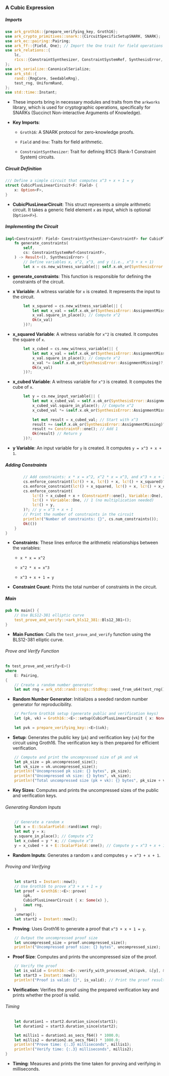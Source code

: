 ### A Cubic Expression

##### Imports

```rust
use ark_groth16::{prepare_verifying_key, Groth16};
use ark_crypto_primitives::snark::{CircuitSpecificSetupSNARK, SNARK};
use ark_ec::pairing::Pairing;
use ark_ff::{Field, One}; // Import the One trait for field operations
use ark_relations::{
    lc,
    r1cs::{ConstraintSynthesizer, ConstraintSystemRef, SynthesisError, Variable}, // Import Variable for R1CS
};
use ark_serialize::CanonicalSerialize;
use ark_std::{
    rand::{RngCore, SeedableRng},
    test_rng, UniformRand,
};
use std::time::Instant;
```

* These imports bring in necessary modules and traits from the `arkworks` library, which is used for cryptographic operations, specifically for SNARKs (Succinct Non-interactive Arguments of Knowledge).

* **Key Imports**:

  * `Groth16`: A SNARK protocol for zero-knowledge proofs.

  * `Field` and `One`: Traits for field arithmetic.

  * `ConstraintSynthesizer`: Trait for defining R1CS (Rank-1 Constraint System) circuits.

##### Circuit Definition

```rust
/// Define a simple circuit that computes x^3 + x + 1 = y
struct CubicPlusLinearCircuit<F: Field> {
    x: Option<F>,
}
```

* **CubicPlusLinearCircuit**: This struct represents a simple arithmetic circuit. It takes a generic field element `x` as input, which is optional (`Option<F>`).

##### Implementing the Circuit

```rust
impl<ConstraintF: Field> ConstraintSynthesizer<ConstraintF> for CubicPlusLinearCircuit<ConstraintF> {
    fn generate_constraints(
        self,
        cs: ConstraintSystemRef<ConstraintF>,
    ) -> Result<(), SynthesisError> {
        // Define variables x, x^2, x^3, and y (i.e., x^3 + x + 1)
        let x = cs.new_witness_variable(|| self.x.ok_or(SynthesisError::AssignmentMissing))?;
```

* **generate_constraints**: This function is responsible for defining the constraints of the circuit.

* **x Variable**: A witness variable for `x` is created. It represents the input to the circuit.

```rust
        let x_squared = cs.new_witness_variable(|| {
            let mut x_val = self.x.ok_or(SynthesisError::AssignmentMissing)?;
            x_val.square_in_place(); // Compute x^2
            Ok(x_val)
        })?;
```

* **x_squared Variable**: A witness variable for `x^2` is created. It computes the square of `x`.

```rust
        let x_cubed = cs.new_witness_variable(|| {
            let mut x_val = self.x.ok_or(SynthesisError::AssignmentMissing)?;
            x_val.square_in_place(); // Compute x^2
            x_val *= &self.x.ok_or(SynthesisError::AssignmentMissing)?; // Compute x^3
            Ok(x_val)
        })?;
```

* **x_cubed Variable**: A witness variable for `x^3` is created. It computes the cube of `x`.

```rust
        let y = cs.new_input_variable(|| {
            let mut x_cubed_val = self.x.ok_or(SynthesisError::AssignmentMissing)?;
            x_cubed_val.square_in_place(); // Compute x^2
            x_cubed_val *= &self.x.ok_or(SynthesisError::AssignmentMissing)?; // Compute x^3
            
            let mut result = x_cubed_val; // Start with x^3
            result += &self.x.ok_or(SynthesisError::AssignmentMissing)?; // Add x
            result += ConstraintF::one(); // Add 1
            Ok(result) // Return y
        })?;
```

* **y Variable**: An input variable for `y` is created. It computes `y = x^3 + x + 1`.

##### Adding Constraints

```rust
        // Add constraints: x * x = x^2, x^2 * x = x^3, and x^3 + x + 1 = y
        cs.enforce_constraint(lc!() + x, lc!() + x, lc!() + x_squared)?; // x * x = x^2
        cs.enforce_constraint(lc!() + x_squared, lc!() + x, lc!() + x_cubed)?; // x^2 * x = x^3
        cs.enforce_constraint(
            lc!() + x_cubed + x + (ConstraintF::one(), Variable::One), // x^3 + x + 1
            lc!() + Variable::One, // 1 (no multiplication needed)
            lc!() + y,
        )?; // y = x^3 + x + 1
        // Print the number of constraints in the circuit
        println!("Number of constraints: {}", cs.num_constraints());
        Ok(())
    }
}
```

* **Constraints**: These lines enforce the arithmetic relationships between the variables:

  * `x * x = x^2`

  * `x^2 * x = x^3`

  * `x^3 + x + 1 = y`

* **Constraint Count**: Prints the total number of constraints in the circuit.

##### Main

```rust
pub fn main() {
    // Use BLS12-381 elliptic curve
    test_prove_and_verify::<ark_bls12_381::Bls12_381>();
}
```

* **Main Function**: Calls the `test_prove_and_verify` function using the BLS12-381 elliptic curve.

###### Prove and Verify Function

```rust
fn test_prove_and_verify<E>()
where
    E: Pairing,
{
    // Create a random number generator
    let mut rng = ark_std::rand::rngs::StdRng::seed_from_u64(test_rng().next_u64());
```

* **Random Number Generator**: Initializes a seeded random number generator for reproducibility.

```rust
    // Perform Groth16 setup (generate public and verification keys)
    let (pk, vk) = Groth16::<E>::setup(CubicPlusLinearCircuit { x: None }, &mut rng).unwrap();
    
    let pvk = prepare_verifying_key::<E>(&vk);
```

* **Setup**: Generates the public key (`pk`) and verification key (`vk`) for the circuit using Groth16. The verification key is then prepared for efficient verification.

```rust
    // Compute and print the uncompressed size of pk and vk
    let pk_size = pk.uncompressed_size();
    let vk_size = vk.uncompressed_size();
    println!("Uncompressed pk size: {} bytes", pk_size);
    println!("Uncompressed vk size: {} bytes", vk_size);
    println!("Total uncompressed size (pk + vk): {} bytes", pk_size + vk_size);
```

* **Key Sizes**: Computes and prints the uncompressed sizes of the public and verification keys.

###### Generating Random Inputs

```rust
    // Generate a random x
    let x = E::ScalarField::rand(&mut rng);
    let mut y = x;
    y.square_in_place(); // Compute x^2
    let x_cubed = y * x; // Compute x^3
    y = x_cubed + x + E::ScalarField::one(); // Compute y = x^3 + x + 1
```

* **Random Inputs**: Generates a random `x` and computes `y = x^3 + x + 1`.

###### Proving and Verifying

```rust
    let start1 = Instant::now();
    // Use Groth16 to prove x^3 + x + 1 = y
    let proof = Groth16::<E>::prove(
        &pk,
        CubicPlusLinearCircuit { x: Some(x) },
        &mut rng,
    )
    .unwrap();
    let start2 = Instant::now();
```

* **Proving**: Uses Groth16 to generate a proof that `x^3 + x + 1 = y`.

```rust
    // Output the uncompressed proof size
    let uncompressed_size = proof.uncompressed_size();
    println!("Uncompressed proof size: {} bytes", uncompressed_size);
```

* **Proof Size**: Computes and prints the uncompressed size of the proof.

```rust
    // Verify the proof
    let is_valid = Groth16::<E>::verify_with_processed_vk(&pvk, &[y], &proof).unwrap();
    let start3 = Instant::now();
    println!("Proof is valid: {}", is_valid); // Print the proof result
```

* **Verification**: Verifies the proof using the prepared verification key and prints whether the proof is valid.

###### Timing

```rust
    let duration1 = start2.duration_since(start1);
    let duration2 = start3.duration_since(start2);

    let millis1 = duration1.as_secs_f64() * 1000.0;
    let millis2 = duration2.as_secs_f64() * 1000.0;
    println!("Prove time: {:.3} milliseconds", millis1);
    println!("Verify time: {:.3} milliseconds", millis2);
}
```

* **Timing**: Measures and prints the time taken for proving and verifying in milliseconds.

